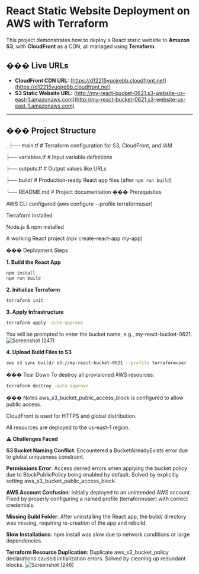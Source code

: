 # React Static Website Deployment on AWS with Terraform

This project demonstrates how to deploy a React static website to **Amazon S3**, with **CloudFront** as a CDN, all managed using **Terraform**.

## ��� Live URLs

- **CloudFront CDN URL:** [https://d12215vuojrebb.cloudfront.net](https://d12215vuojrebb.cloudfront.net)
- **S3 Static Website URL:** [http://my-react-bucket-0621.s3-website-us-east-1.amazonaws.com](http://my-react-bucket-0621.s3-website-us-east-1.amazonaws.com)

---

## ��� Project Structure
.
├── main.tf                # Terraform configuration for S3, CloudFront, and IAM

├── variables.tf           # Input variable definitions

├── outputs.tf             # Output values like URLs

├── build/                 # Production-ready React app files (after `npm run build`)

└── README.md              # Project documentation
���️ Prerequisites

AWS CLI configured (aws configure --profile terraformuser)

Terraform installed

Node.js & npm installed

A working React project (npx create-react-app my-app)

��� Deployment Steps

**1. Build the React App**
```bash
npm install
npm run build
```
**2. Initialize Terraform**
```bash
terraform init
```
**3. Apply Infrastructure**
```bash
terraform apply -auto-approve
```
You will be prompted to enter the bucket name, e.g., my-react-bucket-0621.
![Screenshot (247)](https://github.com/user-attachments/assets/6fceda3a-0da8-4fd9-b2b6-b0adcf0a0c8a)

**4. Upload Build Files to S3**
```bash
aws s3 sync build/ s3://my-react-bucket-0621 --profile terraformuser
```

��� Tear Down
To destroy all provisioned AWS resources:
```bash
terraform destroy -auto-approve
```

��� Notes
aws_s3_bucket_public_access_block is configured to allow public access.

CloudFront is used for HTTPS and global distribution.

All resources are deployed to the us-east-1 region.


**⚠️ Challenges Faced**

**S3 Bucket Naming Conflict**: Encountered a BucketAlreadyExists error due to global uniqueness constraint.

**Permissions Error**: Access denied errors when applying the bucket policy due to BlockPublicPolicy being enabled by default. Solved by explicitly setting aws_s3_bucket_public_access_block.

**AWS Account Confusion**: Initially deployed to an unintended AWS account. Fixed by properly configuring a named profile (terraformuser) with correct credentials.

**Missing Build Folder**: After uninstalling the React app, the build/ directory was missing, requiring re-creation of the app and rebuild.

**Slow Installations**: npm install was slow due to network conditions or large dependencies.

**Terraform Resource Duplication**: Duplicate aws_s3_bucket_policy declarations caused initialization errors. Solved by cleaning up redundant blocks.
![Screenshot (246)](https://github.com/user-attachments/assets/b0848f36-0c9f-45c2-a679-72b4c6dbbcc6)


